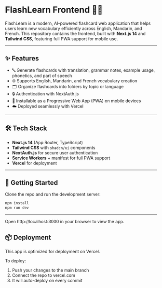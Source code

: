 # FlashLearn Frontend 🧠📱

FlashLearn is a modern, AI-powered flashcard web application that helps users learn new vocabulary efficiently across English, Mandarin, and French. This repository contains the frontend, built with **Next.js 14** and **Tailwind CSS**, featuring full PWA support for mobile use.

---

## ✨ Features

- 🔤 Generate flashcards with translation, grammar notes, example usage, phonetics, and part of speech
- 🌐 Supports English, Mandarin, and French vocabulary creation
- 🗂️ Organize flashcards into folders by topic or language
- 🔒 Authentication with NextAuth.js
- 📱 Installable as a Progressive Web App (PWA) on mobile devices
- ☁️ Deployed seamlessly with Vercel

---

## 🛠 Tech Stack

- **Next.js 14** (App Router, TypeScript)
- **Tailwind CSS** with `shadcn/ui` components
- **NextAuth.js** for secure user authentication
- **Service Workers** + manifest for full PWA support
- **Vercel** for deployment

---

## 🚀 Getting Started

Clone the repo and run the development server:

```bash
npm install
npm run dev
```

---

Open http://localhost:3000 in your browser to view the app.

## 📦 Deployment

This app is optimized for deployment on Vercel.

To deploy:

1. Push your changes to the main branch
2. Connect the repo to vercel.com
3. It will auto-deploy on every commit
